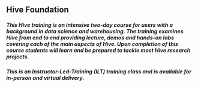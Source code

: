 ## Hive Foundation

##### This Hive training is an intensive two-day course for users with a background in data science and warehousing. The training examines Hive from end to end providing lecture, demos and hands-on labs covering each of the main aspects of Hive. Upon completion of this course students will learn and be prepared to tackle most Hive research projects.

##### This is an Instructor-Led-Training (ILT) training class and is available for in-person and virtual delivery.

